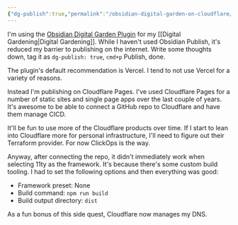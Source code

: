 ```yaml
---
{"dg-publish":true,"permalink":"/obsidian-digital-garden-on-cloudflare/","created":"2025-05-17T13:40:31.061-07:00","updated":"2025-05-17T19:15:58.398-07:00"}
---
```


I'm using the [Obsidian Digital Garden Plugin](https://dg-docs.ole.dev) for my [[Digital Gardening\|Digital Gardening]]. While I haven't used Obsidian Publish, it's reduced my barrier to publishing on the internet. Write some thoughts down, tag it as `dg-publish: true`, `cmd+p` Publish, done.

The plugin's default recommendation is Vercel. I tend to not use Vercel for a variety of reasons.

Instead I'm publishing on Cloudflare Pages. I've used Cloudflare Pages for a number of static sites and single page apps over the last couple of years. It's awesome to be able to connect a GitHub repo to Cloudflare and have them manage CICD. 

It'll be fun to use more of the Cloudflare products over time. If I start to lean into Cloudflare more for personal infrastructure, I'll need to figure out their Terraform provider. For now ClickOps is the way.

Anyway, after connecting the repo, it didn't immediately work when selecting 11ty as the framework. It's because there's some custom build tooling. I had to set the following options and then everything was good:
- Framework preset: None
- Build command: `npm run build`
- Build output directory: `dist`

As a fun bonus of this side quest, Cloudflare now manages my DNS.